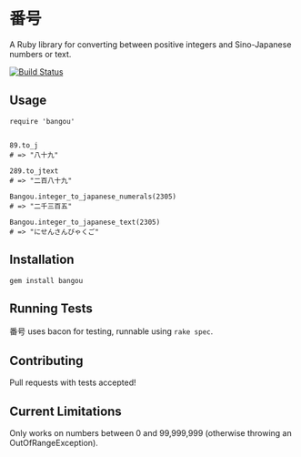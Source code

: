 # 番号

A Ruby library for converting between positive integers and Sino-Japanese numbers or text.

[![Build Status](https://travis-ci.org/kattrali/bangou.png?branch=master)](https://travis-ci.org/kattrali/bangou)

## Usage

```
require 'bangou'


89.to_j
# => "八十九"

289.to_jtext
# => "二百八十九"

Bangou.integer_to_japanese_numerals(2305)
# => "二千三百五"

Bangou.integer_to_japanese_text(2305)
# => "にせんさんびゃくご"
```

## Installation

`gem install bangou`

## Running Tests

番号 uses bacon for testing, runnable using `rake spec`.

## Contributing

Pull requests with tests accepted!

## Current Limitations

Only works on numbers between 0 and 99,999,999 (otherwise throwing an OutOfRangeException).
